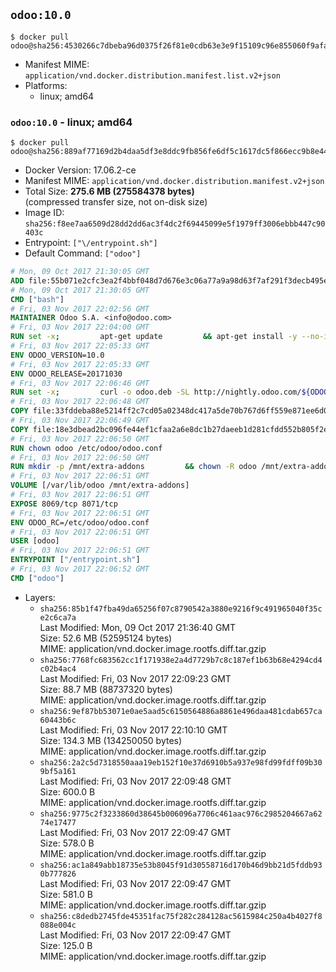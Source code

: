 ## `odoo:10.0`

```console
$ docker pull odoo@sha256:4530266c7dbeba96d0375f26f81e0cdb63e3e9f15109c96e855060f9afa1d47a
```

-	Manifest MIME: `application/vnd.docker.distribution.manifest.list.v2+json`
-	Platforms:
	-	linux; amd64

### `odoo:10.0` - linux; amd64

```console
$ docker pull odoo@sha256:889af77169d2b4daa5df3e8ddc9fb856fe6df5c1617dc5f866ecc9b8e448bdcf
```

-	Docker Version: 17.06.2-ce
-	Manifest MIME: `application/vnd.docker.distribution.manifest.v2+json`
-	Total Size: **275.6 MB (275584378 bytes)**  
	(compressed transfer size, not on-disk size)
-	Image ID: `sha256:f8ee7aa6509d28dd2dd6ac3f4dc2f69445099e5f1979ff3006ebbb447c90403c`
-	Entrypoint: `["\/entrypoint.sh"]`
-	Default Command: `["odoo"]`

```dockerfile
# Mon, 09 Oct 2017 21:30:05 GMT
ADD file:55b071e2cfc3ea2f4bbf048d7d676e3c06a77a9a98d63f7af291f3decb495ec8 in / 
# Mon, 09 Oct 2017 21:30:05 GMT
CMD ["bash"]
# Fri, 03 Nov 2017 22:02:56 GMT
MAINTAINER Odoo S.A. <info@odoo.com>
# Fri, 03 Nov 2017 22:04:00 GMT
RUN set -x;         apt-get update         && apt-get install -y --no-install-recommends             ca-certificates             curl             node-less             python-gevent             python-pip             python-renderpm             python-support             python-watchdog         && curl -o wkhtmltox.deb -SL http://nightly.odoo.com/extra/wkhtmltox-0.12.1.2_linux-jessie-amd64.deb         && echo '40e8b906de658a2221b15e4e8cd82565a47d7ee8 wkhtmltox.deb' | sha1sum -c -         && dpkg --force-depends -i wkhtmltox.deb         && apt-get -y install -f --no-install-recommends         && apt-get purge -y --auto-remove -o APT::AutoRemove::RecommendsImportant=false -o APT::AutoRemove::SuggestsImportant=false npm         && rm -rf /var/lib/apt/lists/* wkhtmltox.deb         && pip install psycogreen==1.0
# Fri, 03 Nov 2017 22:05:33 GMT
ENV ODOO_VERSION=10.0
# Fri, 03 Nov 2017 22:05:33 GMT
ENV ODOO_RELEASE=20171030
# Fri, 03 Nov 2017 22:06:46 GMT
RUN set -x;         curl -o odoo.deb -SL http://nightly.odoo.com/${ODOO_VERSION}/nightly/deb/odoo_${ODOO_VERSION}.${ODOO_RELEASE}_all.deb         && echo 'b250b2bbcda6056146d323eb0d7a1e609a09d0ec odoo.deb' | sha1sum -c -         && dpkg --force-depends -i odoo.deb         && apt-get update         && apt-get -y install -f --no-install-recommends         && rm -rf /var/lib/apt/lists/* odoo.deb
# Fri, 03 Nov 2017 22:06:48 GMT
COPY file:33fddeba88e5214ff2c7cd05a02348dc417a5de70b767d6ff559e871ee6d046a in / 
# Fri, 03 Nov 2017 22:06:49 GMT
COPY file:18e3dbead2bc096fe44ef1cfaa2a6e8dc1b27daeeb1d281cfdd552b805f2e767 in /etc/odoo/ 
# Fri, 03 Nov 2017 22:06:50 GMT
RUN chown odoo /etc/odoo/odoo.conf
# Fri, 03 Nov 2017 22:06:50 GMT
RUN mkdir -p /mnt/extra-addons         && chown -R odoo /mnt/extra-addons
# Fri, 03 Nov 2017 22:06:51 GMT
VOLUME [/var/lib/odoo /mnt/extra-addons]
# Fri, 03 Nov 2017 22:06:51 GMT
EXPOSE 8069/tcp 8071/tcp
# Fri, 03 Nov 2017 22:06:51 GMT
ENV ODOO_RC=/etc/odoo/odoo.conf
# Fri, 03 Nov 2017 22:06:51 GMT
USER [odoo]
# Fri, 03 Nov 2017 22:06:51 GMT
ENTRYPOINT ["/entrypoint.sh"]
# Fri, 03 Nov 2017 22:06:52 GMT
CMD ["odoo"]
```

-	Layers:
	-	`sha256:85b1f47fba49da65256f07c8790542a3880e9216f9c491965040f35ce2c6ca7a`  
		Last Modified: Mon, 09 Oct 2017 21:36:40 GMT  
		Size: 52.6 MB (52595124 bytes)  
		MIME: application/vnd.docker.image.rootfs.diff.tar.gzip
	-	`sha256:7768fc683562cc1f171938e2a4d7729b7c8c187ef1b63b68e4294cd4c02b4ac4`  
		Last Modified: Fri, 03 Nov 2017 22:09:23 GMT  
		Size: 88.7 MB (88737320 bytes)  
		MIME: application/vnd.docker.image.rootfs.diff.tar.gzip
	-	`sha256:9ef87bb53071e0ae5aad5c6150564886a8861e496daa481cdab657ca60443b6c`  
		Last Modified: Fri, 03 Nov 2017 22:10:10 GMT  
		Size: 134.3 MB (134250050 bytes)  
		MIME: application/vnd.docker.image.rootfs.diff.tar.gzip
	-	`sha256:2a2c5d7318550aaa19eb152f10e37d6910b5a937e98fd99fdff09b309bf5a161`  
		Last Modified: Fri, 03 Nov 2017 22:09:48 GMT  
		Size: 600.0 B  
		MIME: application/vnd.docker.image.rootfs.diff.tar.gzip
	-	`sha256:9775c2f3233860d38645b006096a7706c461aac976c2985204667a6274e17477`  
		Last Modified: Fri, 03 Nov 2017 22:09:47 GMT  
		Size: 578.0 B  
		MIME: application/vnd.docker.image.rootfs.diff.tar.gzip
	-	`sha256:ac1a849abb18735e53b8045f91d30558716d170b46d9bb21d5fddb930b777826`  
		Last Modified: Fri, 03 Nov 2017 22:09:47 GMT  
		Size: 581.0 B  
		MIME: application/vnd.docker.image.rootfs.diff.tar.gzip
	-	`sha256:c8dedb2745fde45351fac75f282c284128ac5615984c250a4b4027f8088e004c`  
		Last Modified: Fri, 03 Nov 2017 22:09:47 GMT  
		Size: 125.0 B  
		MIME: application/vnd.docker.image.rootfs.diff.tar.gzip
